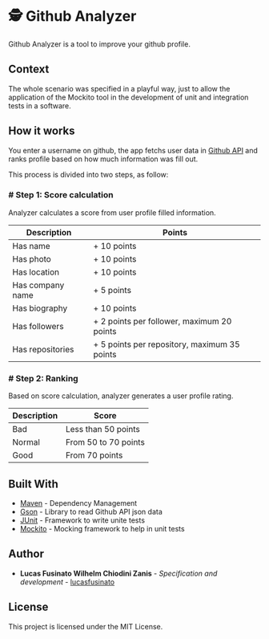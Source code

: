 # 🕵 Github Analyzer

Github Analyzer is a tool to improve your github profile.

## Context

The whole scenario was specified in a playful way, just to allow the application of the Mockito tool in the development of unit and integration tests in a software.

## How it works

You enter a username on github, the app fetchs user data in [Github API](https://developer.github.com/v3/) and ranks profile based on how much information was fill out.

This process is divided into two steps, as follow:

### # Step 1: Score calculation

Analyzer calculates a score from user profile filled information.

| Description  | Points |
| ------------- | ------------- |
| Has name  | + 10 points  |
| Has photo  | + 10 points  |
| Has location  | + 10 points  |
| Has company name  | + 5 points  |
| Has biography  | + 10 points  |
| Has followers  | + 2 points per follower, maximum 20 points  |
| Has repositories  | + 5 points per repository, maximum 35 points  |

### # Step 2: Ranking

Based on score calculation, analyzer generates a user profile rating.

| Description  | Score |
| ------------- | ------------- |
| Bad  | Less than 50 points  |
| Normal  | From 50 to 70 points  |
| Good  | From 70 points  |

## Built With

* [Maven](https://maven.apache.org/) - Dependency Management
* [Gson](https://rometools.github.io/rome/) - Library to read Github API json data
* [JUnit](https://rometools.github.io/rome/) - Framework to write unite tests
* [Mockito](https://rometools.github.io/rome/) - Mocking framework to help in unit tests

## Author

* **Lucas Fusinato Wilhelm Chiodini Zanis** - *Specification and development* - [lucasfusinato](https://github.com/lucasfusinato)

## License

This project is licensed under the MIT License.
